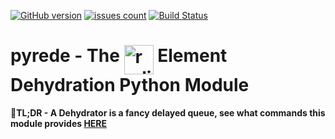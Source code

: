 [![GitHub version](	https://img.shields.io/github/release/qubyte/rubidium.svg)](https://github.com/fanjindong/pyrede/releases/latest)
[![issues count](	https://img.shields.io/bitbucket/issues/atlassian/python-bitbucket.svg)](https://github.com/fanjindong/pyrede/issues)
[![Build Status](https://img.shields.io/travis/fanjindong/pyrede/master.svg?style=flat-square)](https://travis-ci.org/fanjindong/pyrede)
<h1>  pyrede - The <img src="https://upload.wikimedia.org/wikipedia/en/6/6b/Redis_Logo.svg" alt="redis" height="47" align="top"/> Element Dehydration Python Module</h1>

:rocket:**TL;DR - A Dehydrator is a fancy delayed queue, see what commands this module provides [HERE](docs/Commands.md)**